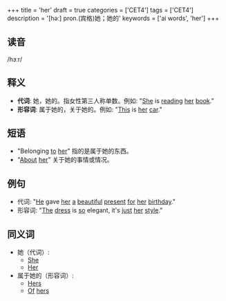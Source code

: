 +++
title = 'her'
draft = true
categories = ['CET4']
tags = ['CET4']
description = '[həː] pron.(宾格)她；她的'
keywords = ['ai words', 'her']
+++

## 读音
/hɜːr/

## 释义
- **代词**: 她，她的。指女性第三人称单数。例如: "[She](/post/she/) is [reading](/post/reading/) [her](/post/her/) [book](/post/book/)."
- **形容词**: 属于她的，关于她的。例如: "[This](/post/this/) is [her](/post/her/) [car](/post/car/)."

## 短语
- "Belonging [to](/post/to/) [her](/post/her/)" 指的是属于她的东西。
- "[About](/post/about/) [her](/post/her/)" 关于她的事情或情况。

## 例句
- 代词: "[He](/post/he/) gave [her](/post/her/) [a](/post/a/) [beautiful](/post/beautiful/) [present](/post/present/) [for](/post/for/) [her](/post/her/) [birthday](/post/birthday/)."
- 形容词: "[The](/post/the/) [dress](/post/dress/) is [so](/post/so/) elegant, it's [just](/post/just/) [her](/post/her/) [style](/post/style/)."

## 同义词
- 她（代词）:
  - [She](/post/she/)
  - [Her](/post/her/)
- 属于她的（形容词）:
  - [Hers](/post/hers/)
  - [Of](/post/of/) [hers](/post/hers/)
